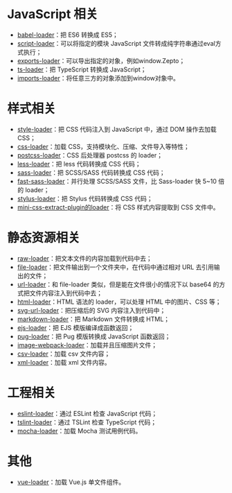 # JavaScript 相关
* [babel-loader](https://github.com/babel/babel-loader)：把 ES6 转换成 ES5；
* [script-loader](https://github.com/webpack-contrib/script-loader)：可以将指定的模块 JavaScript 文件转成纯字符串通过eval方式执行；
* [exports-loader](https://github.com/webpack-contrib/exports-loader)：可以导出指定的对象，例如window.Zepto；
* [ts-loader](https://github.com/TypeStrong/ts-loader)：把 TypeScript 转换成 JavaScript；
* [imports-loader](https://github.com/webpack-contrib/imports-loader)：将任意三方的对象添加到window对象中。

# 样式相关
* [style-loader](https://github.com/webpack-contrib/style-loader)：把 CSS 代码注入到 JavaScript 中，通过 DOM 操作去加载 CSS；
* [css-loader](https://github.com/webpack-contrib/css-loader)：加载 CSS，支持模块化、压缩、文件导入等特性；
* [postcss-loader](https://github.com/postcss/postcss-loader)：CSS 后处理器 postcss 的 loader；
* [less-loader](https://github.com/webpack-contrib/less-loader)：把 less 代码转换成 CSS 代码；
* [sass-loader](https://github.com/webpack-contrib/sass-loader)：把 SCSS/SASS 代码转换成 CSS 代码；
* [fast-sass-loader](https://github.com/yibn2008/fast-sass-loader)：并行处理 SCSS/SASS 文件，比 Sass-loader 快 5~10 倍的 loader；
* [stylus-loader](https://github.com/shama/stylus-loader)：把 Stylus 代码转换成 CSS 代码；
* [mini-css-extract-plugin的loader](https://github.com/webpack-contrib/mini-css-extract-plugin)：将 CSS 样式内容提取到 CSS 文件中。

# 静态资源相关

* [raw-loader](https://github.com/webpack-contrib/raw-loader)：把文本文件的内容加载到代码中去；
* [file-loader](https://github.com/webpack-contrib/file-loader)：把文件输出到一个文件夹中，在代码中通过相对 URL 去引用输出的文件；
* [url-loader](https://github.com/webpack-contrib/url-loader)：和 file-loader 类似，但是能在文件很小的情况下以 base64 的方式把文件内容注入到代码中去；
* [html-loader](https://github.com/webpack-contrib/html-loader)：HTML 语法的 loader，可以处理 HTML 中的图片、CSS 等；
* [svg-url-loader](https://github.com/bhovhannes/svg-url-loader)：把压缩后的 SVG 内容注入到代码中；
* [markdown-loader](https://github.com/peerigon/markdown-loader)：把 Markdown 文件转换成 HTML；
* [ejs-loader](https://github.com/okonet/ejs-loader)：把 EJS 模版编译成函数返回；
* [pug-loader](https://github.com/pugjs/pug-loader)：把 Pug 模版转换成 JavaScript 函数返回；
* [image-webpack-loader](https://github.com/tcoopman/image-webpack-loader)：加载并且压缩图片文件；
* [csv-loader](https://www.npmjs.com/package/csv-loader)：加载 csv 文件内容；
* [xml-loader](https://www.npmjs.com/package/xml-loader)：加载 xml 文件内容。

# 工程相关
* [eslint-loader](https://github.com/webpack-contrib/eslint-loader)：通过 ESLint 检查 JavaScript 代码；
* [tslint-loader](https://github.com/wbuchwalter/tslint-loader)：通过 TSLint 检查 TypeScript 代码；
* [mocha-loader](https://github.com/webpack-contrib/mocha-loader)：加载 Mocha 测试用例代码。

# 其他
* [vue-loader](https://github.com/vuejs/vue-loader)：加载 Vue.js 单文件组件。